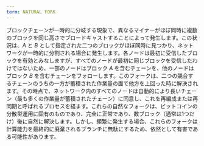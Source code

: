 ```yaml
---
term: NATURAL FORK
---
```


ブロックチェーンが一時的に分岐する現象で、異なるマイナーがほぼ同時に複数のブロックを同じ高さでブロードキャストすることによって発生します。この状況は、$A$ と $B$ として指定された二つのブロックがほぼ同時に見つかり、ネットワークが一時的に分割される場合に発生します。各ノードは最初に受信したブロックを有効とみなしますが、すべてのノードが最初に同じブロックを受信したわけではないため、一部のノードはブロック $A$ を含むチェーンを、他のノードはブロック $B$ を含むチェーンをフォローします。このフォークは、二つの競合するチェーンのうちの一方が蓄積された作業量の面で他方を上回った時に解決されます。その時点で、ネットワーク内のすべてのノードは自動的により長いチェーン（最も多くの作業量が蓄積されたチェーン）に同意し、これを再編成または再同期と呼ばれるプロセスを経ます。これらの自然なフォークは、ビットコインの分散型運用に固有のものであり、完全に正常であり、数ブロック（通常は1つだけ）後に自然に解決します。しかし、頻繁に発生する場合、これらのフォークは計算能力を最終的に廃棄されるブランチに無駄にするため、依然として有害である可能性があります。